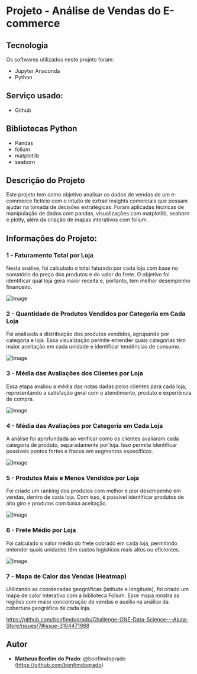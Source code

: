# Projeto - Análise de Vendas do E-commerce

## Tecnologia

Os softwares utilizados neste projeto foram:

* Jupyter Anaconda
* Python


## Serviço usado:

* Github


## Bibliotecas Python

* Pandas
* folium
* matplotlib
* seaborn

## Descrição do Projeto </h1>
Este projeto tem como objetivo analisar os dados de vendas de um e-commerce fictício com o intuito de extrair insights comerciais que possam ajudar na tomada de decisões estratégicas. Foram aplicadas técnicas de manipulação de dados com pandas, visualizações com matplotlib, seaborn e plotly, além da criação de mapas interativos com folium.

## Informações do Projeto:

### 1 - Faturamento Total por Loja
Nesta análise, foi calculado o total faturado por cada loja com base no somatório do preço dos produtos e do valor do frete. O objetivo foi identificar qual loja gera maior receita e, portanto, tem melhor desempenho financeiro.

![Image](https://github.com/user-attachments/assets/e949cdfe-937d-48b6-8f2a-28600c90381f)

### 2 - Quantidade de Produtos Vendidos por Categoria em Cada Loja
Foi analisada a distribuição dos produtos vendidos, agrupando por categoria e loja. Essa visualização permite entender quais categorias têm maior aceitação em cada unidade e identificar tendências de consumo.

![Image](https://github.com/user-attachments/assets/d88c79f7-5872-4da3-908a-0ef559972ecc)

### 3 - Média das Avaliações dos Clientes por Loja
Essa etapa avaliou a média das notas dadas pelos clientes para cada loja, representando a satisfação geral com o atendimento, produto e experiência de compra.

![Image](https://github.com/user-attachments/assets/3e96b13a-edfc-4dda-8d6a-3f43372b2f61)

### 4 - Média das Avaliações por Categoria em Cada Loja
A análise foi aprofundada ao verificar como os clientes avaliaram cada categoria de produto, separadamente por loja. Isso permite identificar possíveis pontos fortes e fracos em segmentos específicos.

![Image](https://github.com/user-attachments/assets/781220f9-0f6c-4c77-9bbd-6da3caa0545d)

### 5 - Produtos Mais e Menos Vendidos por Loja
Foi criado um ranking dos produtos com melhor e pior desempenho em vendas, dentro de cada loja. Com isso, é possível identificar produtos de alto giro e produtos com baixa aceitação.

![Image](https://github.com/user-attachments/assets/91a2086c-dd25-4c2c-ab2e-ab5c3e0af495)[](url)

### 6 - Frete Médio por Loja
Foi calculado o valor médio do frete cobrado em cada loja, permitindo entender quais unidades têm custos logísticos mais altos ou eficientes.

![Image](https://github.com/user-attachments/assets/8f24ff6d-b08e-4f6c-b51a-83ebe373f4f1)


### 7 - Mapa de Calor das Vendas (Heatmap)
Utilizando as coordenadas geográficas (latitude e longitude), foi criado um mapa de calor interativo com a biblioteca Folium. Esse mapa mostra as regiões com maior concentração de vendas e auxilia na análise da cobertura geográfica de cada loja.

https://github.com/bonfimdoprado/Challenge-ONE-Data-Science---Alura-Store/issues/7#issue-3104471988
## Autor

* **Matheus Bonfim do Prado**: @bonfimdoprado (https://github.com/bonfimdoprado)
